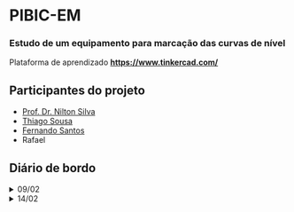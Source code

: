 # PIBIC-EM
### Estudo de um equipamento para marcação das curvas de nível

Plataforma de aprendizado **<https://www.tinkercad.com/>**

## Participantes do projeto
- [Prof. Dr. Nilton Silva](https://github.com/NiltonSilva10/)
- [Thiago Sousa](https://github.com/thiagosousa81)
- [Fernando Santos](https://github.com/aglomera)
- Rafael


## Diário de bordo

<details><summary>09/02</summary>

- Connhecemos a plataforma **<https://www.tinkercad.com/>**
- Criamos alguns [códigos](https://github.com/NiltonSilva10/PIBIC-EM/tree/main/C%C3%B3digos/09.02)
- Criamos o Git-Hub do PIBIC-EM

</details>

<details><summary>14/02</summary>

- Ainda nada...

</details>
